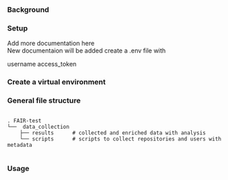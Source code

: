 
### Background 






### Setup 


Add more documentation here  
New documentaion will be added
create a .env file with 

username
access_token 




### Create a virtual environment 


### General file structure 
```
 
. FAIR-test
└──  data_collection
    ├── results      # collected and enriched data with analysis
    └── scripts      # scripts to collect repositories and users with metadata  
    
```

### Usage 